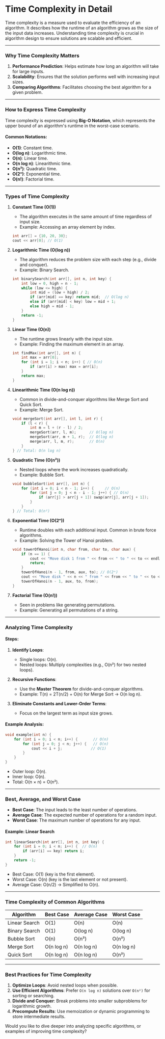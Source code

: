 # **Time Complexity in Detail**

Time complexity is a measure used to evaluate the efficiency of an algorithm. It describes how the runtime of an algorithm grows as the size of the input data increases. Understanding time complexity is crucial in algorithm design to ensure solutions are scalable and efficient.

---

### **Why Time Complexity Matters**
1. **Performance Prediction**: Helps estimate how long an algorithm will take for large inputs.
2. **Scalability**: Ensures that the solution performs well with increasing input sizes.
3. **Comparing Algorithms**: Facilitates choosing the best algorithm for a given problem.

---

### **How to Express Time Complexity**
Time complexity is expressed using **Big-O Notation**, which represents the upper bound of an algorithm's runtime in the worst-case scenario.

#### Common Notations:
- **O(1)**: Constant time.
- **O(log n)**: Logarithmic time.
- **O(n)**: Linear time.
- **O(n log n)**: Linearithmic time.
- **O(n²)**: Quadratic time.
- **O(2ⁿ)**: Exponential time.
- **O(n!)**: Factorial time.

---

### **Types of Time Complexity**

1. **Constant Time (O(1))**
   - The algorithm executes in the same amount of time regardless of input size.
   - Example: Accessing an array element by index.
   ```cpp
   int arr[] = {10, 20, 30};
   cout << arr[0]; // O(1)
   ```

2. **Logarithmic Time (O(log n))**
   - The algorithm reduces the problem size with each step (e.g., divide and conquer).
   - Example: Binary Search.
   ```cpp
   int binarySearch(int arr[], int n, int key) {
       int low = 0, high = n - 1;
       while (low <= high) {
           int mid = (low + high) / 2;
           if (arr[mid] == key) return mid;  // O(log n)
           else if (arr[mid] < key) low = mid + 1;
           else high = mid - 1;
       }
       return -1;
   }
   ```

3. **Linear Time (O(n))**
   - The runtime grows linearly with the input size.
   - Example: Finding the maximum element in an array.
   ```cpp
   int findMax(int arr[], int n) {
       int max = arr[0];
       for (int i = 1; i < n; i++) { // O(n)
           if (arr[i] > max) max = arr[i];
       }
       return max;
   }
   ```

4. **Linearithmic Time (O(n log n))**
   - Common in divide-and-conquer algorithms like Merge Sort and Quick Sort.
   - Example: Merge Sort.
   ```cpp
   void mergeSort(int arr[], int l, int r) {
       if (l < r) {
           int m = l + (r - l) / 2;
           mergeSort(arr, l, m);      // O(log n)
           mergeSort(arr, m + 1, r);  // O(log n)
           merge(arr, l, m, r);       // O(n)
       }
   } // Total: O(n log n)
   ```

5. **Quadratic Time (O(n²))**
   - Nested loops where the work increases quadratically.
   - Example: Bubble Sort.
   ```cpp
   void bubbleSort(int arr[], int n) {
       for (int i = 0; i < n - 1; i++) {     // O(n)
           for (int j = 0; j < n - i - 1; j++) { // O(n)
               if (arr[j] > arr[j + 1]) swap(arr[j], arr[j + 1]);
           }
       }
   } // Total: O(n²)
   ```

6. **Exponential Time (O(2ⁿ))**
   - Runtime doubles with each additional input. Common in brute force algorithms.
   - Example: Solving the Tower of Hanoi problem.
   ```cpp
   void towerOfHanoi(int n, char from, char to, char aux) {
       if (n == 1) {
           cout << "Move disk 1 from " << from << " to " << to << endl;
           return;
       }
       towerOfHanoi(n - 1, from, aux, to); // O(2ⁿ)
       cout << "Move disk " << n << " from " << from << " to " << to << endl;
       towerOfHanoi(n - 1, aux, to, from);
   }
   ```

7. **Factorial Time (O(n!))**
   - Seen in problems like generating permutations.
   - Example: Generating all permutations of a string.

---

### **Analyzing Time Complexity**
#### Steps:
1. **Identify Loops**:
   - Single loops: O(n).
   - Nested loops: Multiply complexities (e.g., O(n²) for two nested loops).
   
2. **Recursive Functions**:
   - Use the **Master Theorem** for divide-and-conquer algorithms.
   - Example: T(n) = 2T(n/2) + O(n) for Merge Sort → O(n log n).

3. **Eliminate Constants and Lower-Order Terms**:
   - Focus on the largest term as input size grows.

#### Example Analysis:
```cpp
void example(int n) {
    for (int i = 0; i < n; i++) {       // O(n)
        for (int j = 0; j < n; j++) {   // O(n)
            cout << i + j;             // O(1)
        }
    }
}
```
- Outer loop: O(n).
- Inner loop: O(n).
- Total: O(n × n) = O(n²).

---

### **Best, Average, and Worst Case**
- **Best Case**: The input leads to the least number of operations.
- **Average Case**: The expected number of operations for a random input.
- **Worst Case**: The maximum number of operations for any input.

#### Example: Linear Search
```cpp
int linearSearch(int arr[], int n, int key) {
    for (int i = 0; i < n; i++) {  // O(n)
        if (arr[i] == key) return i;
    }
    return -1;
}
```
- Best Case: O(1) (key is the first element).
- Worst Case: O(n) (key is the last element or not present).
- Average Case: O(n/2) → Simplified to O(n).

---

### **Time Complexity of Common Algorithms**

| **Algorithm**         | **Best Case** | **Average Case** | **Worst Case** |
|------------------------|---------------|-------------------|----------------|
| Linear Search          | O(1)         | O(n)             | O(n)           |
| Binary Search          | O(1)         | O(log n)         | O(log n)       |
| Bubble Sort            | O(n)         | O(n²)            | O(n²)          |
| Merge Sort             | O(n log n)   | O(n log n)       | O(n log n)     |
| Quick Sort             | O(n log n)   | O(n log n)       | O(n²)          |

---

### **Best Practices for Time Complexity**

1. **Optimize Loops**: Avoid nested loops when possible.
2. **Use Efficient Algorithms**: Prefer `O(n log n)` solutions over `O(n²)` for sorting or searching.
3. **Divide and Conquer**: Break problems into smaller subproblems for logarithmic growth.
4. **Precompute Results**: Use memoization or dynamic programming to store intermediate results.

Would you like to dive deeper into analyzing specific algorithms, or examples of improving time complexity?